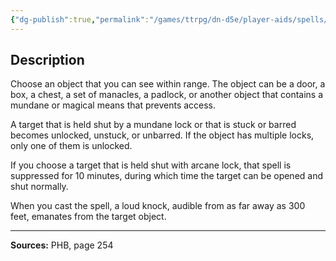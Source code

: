 ```yaml
---
{"dg-publish":true,"permalink":"/games/ttrpg/dn-d5e/player-aids/spells/level-2/knock/","tags":["ttrpg/dnd/5e","verbal","spell"],"noteIcon":""}
---
```



## Description
Choose an object that you can see within range.
The object can be a door, a box, a chest, a set of manacles, a padlock, or another object that contains a mundane or magical means that prevents access.

A target that is held shut by a mundane lock or that is stuck or barred becomes unlocked, unstuck, or unbarred.
If the object has multiple locks, only one of them is unlocked.

If you choose a target that is held shut with arcane lock, that spell is suppressed for 10 minutes, during which time the target can be opened and shut normally.

When you cast the spell, a loud knock, audible from as far away as 300 feet, emanates from the target object.

---

**Sources:** PHB, page 254
